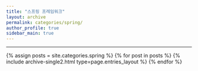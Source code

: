```yaml
---
title: "스프링 프레임워크"
layout: archive
permalink: categories/spring/
author_profile: true
sidebar_main: true
---
```


***

{% assign posts = site.categories.spring %}
{% for post in posts %} {% include archive-single2.html type=page.entries_layout %} {% endfor %}
